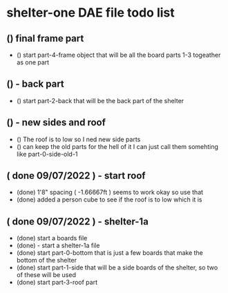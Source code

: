 # shelter-one DAE file todo list

## () final frame part
* () start part-4-frame object that will be all the board parts 1-3 togeather as one part

## () - back part
* () start part-2-back that will be the back part of the shelter

## () - new sides and roof
* () The roof is to low so I ned new side parts
* () can keep the old parts for the hell of it I can just call them somehting like part-0-side-old-1

## ( done 09/07/2022 ) - start roof
* (done) 1'8" spacing ( -1.66667ft ) seems to work okay so use that
* (done) added a person cube to see if the roof is to low which it is

## ( done 09/07/2022 ) - shelter-1a
* (done) start a boards file
* (done) - start a shelter-1a file
* (done) start part-0-bottom that is just a few boards that make the bottom of the shelter
* (done) start part-1-side that will be a side boards of the shelter, so two of these will be used
* (done) start part-3-roof part
